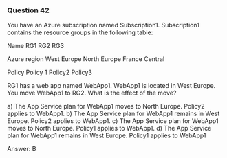 ### Question 42

You have an Azure subscription named Subscription1. Subscription1 contains the resource
groups in the following table:

Name
RG1
RG2
RG3

Azure region
West Europe
North Europe
France Central

Policy
Policy 1
Policy2
Policy3

RG1 has a web app named WebApp1. WebApp1 is located in West Europe.
You move WebApp1 to RG2. What is the effect of the move?

a) The App Service plan for WebApp1 moves to North Europe. Policy2 applies to WebApp1.
b) The App Service plan for WebApp1 remains in West Europe. Policy2 applies to WebApp1.
c) The App Service plan for WebApp1 moves to North Europe. Policy1 applies to WebApp1.
d) The App Service plan for WebApp1 remains in West Europe. Policy1 applies to WebApp1

Answer: B

